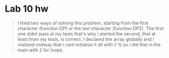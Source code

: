 # Lab 10 hw

 >I tried two ways of solving this problem, starting from the first character (function DP) or the last character (function DP2).
  The first one didnt pass al my tests that's why i started the second, that at least from my tests, is correct.
  I declared the array globally and I realized midway that i cant initialize it all with {-1} so i did that in the main with 2 for loops.
  